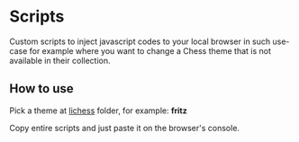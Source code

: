 # Scripts

Custom scripts to inject javascript codes to your local browser in such use-case for example where you want to change a Chess theme that is not available in their collection.

## How to use

Pick a theme at [lichess](./lichess/) folder, for example: **fritz**

Copy entire scripts and just paste it on the browser's console.
